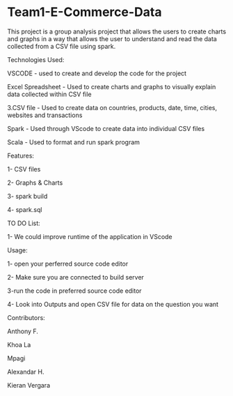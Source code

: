 ﻿# Team1-E-Commerce-Data

This project is a group analysis project that allows the users to create charts and graphs in a way that allows the user to understand and read the data collected from a CSV file using spark.

Technologies Used:

VSCODE - used to create and develop the code for the project

Excel Spreadsheet - Used to create charts and graphs to visually explain data collected within CSV file

3.CSV file - Used to create data on countries, products, date, time, cities, websites and transactions

Spark - Used through VScode to create data into individual CSV files

Scala - Used to format and run spark program

Features:

1- CSV files

2- Graphs & Charts

3- spark build

4- spark.sql

TO DO List:

1- We could improve runtime of the application in VScode

Usage:

1- open your perferred source code editor

2- Make sure you are connected to build server

3-run the code in preferred source code editor

4- Look into Outputs and open CSV file for data on the question you want

Contributors:

Anthony F.

Khoa La

Mpagi

Alexandar H.

Kieran Vergara
